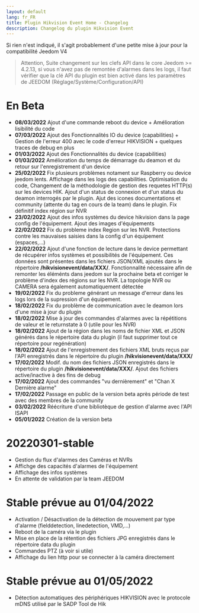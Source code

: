 ```yaml
---
layout: default
lang: fr_FR
title: Plugin Hikvision Event Home - Changelog
description: Changelog du plugin Hikvision Event
---
```

Si rien n'est indiqué, il s'agit probablement d'une petite mise à jour pour la compatibilité Jeedom V4
> Attention, Suite changement sur les clefs API dans  le core Jeedom >= 4.2.13, si vous n'avez pas de remontée d'alarmes dans les logs, il faut vérifier que la clé API du plugin est bien activé dans les paramètres de JEEDOM (Réglage/Système/Configuration/API)

# En Beta
- **08/03/2022**  Ajout d'une commande reboot du device + Amélioration lisibilité du code
- **07/03/2022**  Ajout des Fonctionnalités IO du device (capabilities) + Gestion de l'erreur 400 avec le code d'erreur HIKVISION + quelques traces de debug en plus
- **01/03/2022**  Ajout des Fonctionnalités du device (capabilities)
- **01/03/2022**  Amélioration du temps de démarrage du deamon et du retour sur l'enregistrement d'un device
- **25/02/2022**  Fix plusieurs problèmes notament sur Raspberry ou device jeedom lents. Affichage dans les logs des capabilities. Optimisation du code, Changement de la méthodologie de gestion des requetes HTTP(s) sur les devices HIK. Ajout d'un status de connexion et d'un status du deamon interrogés par le plugin. Ajut des icones documentations et community (attente du tag en cours de la team) dans le plugin. Fix définitif index région sur NVR
- **23/02/2022**  Ajout des infos systèmes du device hikvision dans la page config de l'équipement. Ajout des images d'équipements
- **22/02/2022**  Fix du probleme index Region sur les NVR. Protections contre les mauvaises saisies dans la config d'un équipement (espaces,...)
- **22/02/2022**  Ajout d'une fonction de lecture dans le device permettant de récupérer infos systèmes et possibilités de l'équipement. Ces données sont présentes dans les fichiers JSON/XML ajoutés dans le répertoire **/hikvisionevent/data/XXX/**. Fonctionnalité nécessaire afin de remonter les éléménts dans jeedom sur la prochaine beta et corriger le problème d'index des régions sur les NVR. La topologie NVR ou CAMERA sera également automatiquement détectée
- **19/02/2022**  Fix du probleme générant un message d'erreur dans les logs lors de la supression d'un équipement.
- **18/02/2022**  Fix du problème de communication avec le deamon lors d'une mise à jour du plugin
- **18/02/2022**  Mise à jour des commandes d'alarmes avec la répétitions de valeur et le returnstate à 0 (utile pour les NVR)
- **18/02/2022**  Ajout de la région dans les noms de fichier XML et JSON générés dans le répertoire data du plugin (il faut supprimer tout ce répertoire pour regénération)
- **18/02/2022**  Ajout de l'enregistrement des fichiers XML bruts reçus par l'API enregistrés dans le répertoire du plugin **/hikvisionevent/data/XXX/**
- **17/02/2022**  Modif. du nom des fichiers JSON enregistrés dans le répertoire du plugin **/hikvisionevent/data/XXX/**. Ajout des fichiers active/inactive à des fins de debug
- **17/02/2022**  Ajout des commandes "vu dernièrement" et "Chan X Dernière alarme"
- **17/02/2022**  Passage en public de la version beta après période de test avec des membres de la community
- **03/02/2022**  Réécriture d'une bibliotèque de gestion d'alarme avec l'API ISAPI
- **05/01/2022**  Création de la version beta

# 20220301-stable

- Gestion du flux d'alarmes des Caméras et NVRs
- Affichge des capacités d'alarmes de l'équipement
- Affichage des infos systèmes
- En attente de validation par la team JEEDOM

# Stable prévue au 01/04/2022

- Activation / Désactivation de la détection de mouvement par type d'alarme (fielddetection, linedetection, VMD,...)
- Reboot de la caméra via le plugin
- Mise en place de la rétention des fichiers JPG enregistrés dans le répertoire data du plugin
- Commandes PTZ (à voir si utile)
- Affichage du lien http pour se connecter à la caméra directement
 
# Stable prévue au 01/05/2022

- Détection automatiques des périphériques HIKVISION avec le protocole mDNS utilisé par le SADP Tool de Hik


